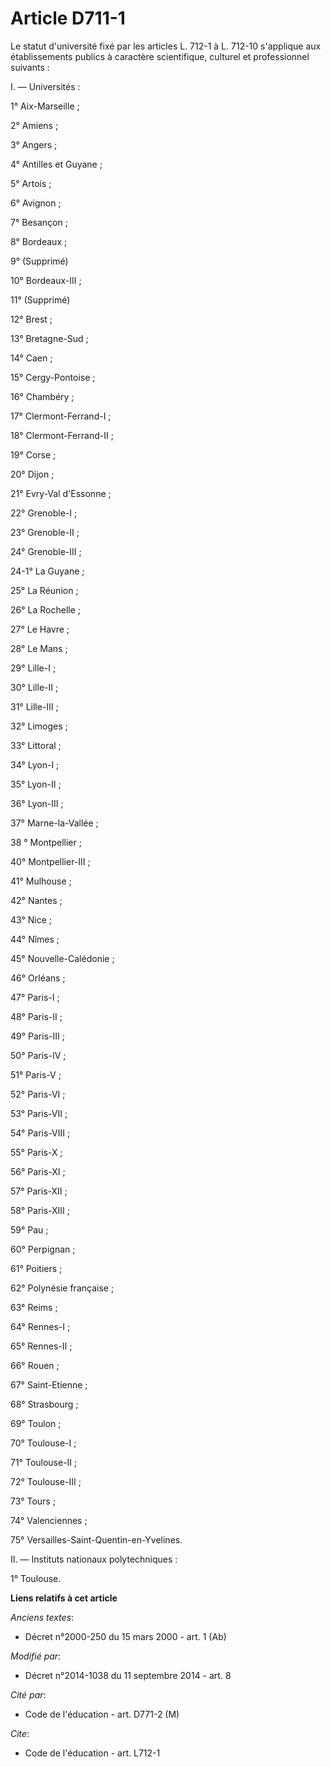 # Article D711-1

Le statut d'université fixé par les articles L. 712-1 à L. 712-10 s'applique aux établissements publics à caractère
scientifique, culturel et professionnel suivants : 

I. ― Universités : 

1° Aix-Marseille ; 

2° Amiens ; 

3° Angers ; 

4° Antilles et Guyane ; 

5° Artois ; 

6° Avignon ; 

7° Besançon ; 

8° Bordeaux ;

9° (Supprimé) 

10° Bordeaux-III ; 

11° (Supprimé) 

12° Brest ; 

13° Bretagne-Sud ; 

14° Caen ; 

15° Cergy-Pontoise ; 

16° Chambéry ; 

17° Clermont-Ferrand-I ; 

18° Clermont-Ferrand-II ; 

19° Corse ; 

20° Dijon ; 

21° Evry-Val d'Essonne ; 

22° Grenoble-I ; 

23° Grenoble-II ; 

24° Grenoble-III ;

24-1° La Guyane ;

25° La Réunion ; 

26° La Rochelle ; 

27° Le Havre ; 

28° Le Mans ; 

29° Lille-I ; 

30° Lille-II ; 

31° Lille-III ; 

32° Limoges ; 

33° Littoral ; 

34° Lyon-I ; 

35° Lyon-II ; 

36° Lyon-III ; 

37° Marne-la-Vallée ; 

38 ° Montpellier ; 

40° Montpellier-III ; 

41° Mulhouse ; 

42° Nantes ; 

43° Nice ; 

44° Nîmes ; 

45° Nouvelle-Calédonie ; 

46° Orléans ; 

47° Paris-I ; 

48° Paris-II ; 

49° Paris-III ; 

50° Paris-IV ; 

51° Paris-V ; 

52° Paris-VI ; 

53° Paris-VII ; 

54° Paris-VIII ; 

55° Paris-X ; 

56° Paris-XI ; 

57° Paris-XII ; 

58° Paris-XIII ; 

59° Pau ; 

60° Perpignan ; 

61° Poitiers ; 

62° Polynésie française ; 

63° Reims ; 

64° Rennes-I ; 

65° Rennes-II ; 

66° Rouen ; 

67° Saint-Etienne ; 

68° Strasbourg ; 

69° Toulon ; 

70° Toulouse-I ; 

71° Toulouse-II ; 

72° Toulouse-III ; 

73° Tours ; 

74° Valenciennes ; 

75° Versailles-Saint-Quentin-en-Yvelines. 

II. ― Instituts nationaux polytechniques : 

1° Toulouse.

**Liens relatifs à cet article**

_Anciens textes_:

  - Décret n°2000-250 du 15 mars 2000 - art. 1 (Ab)

_Modifié par_:

  - Décret n°2014-1038 du 11 septembre 2014 - art. 8

_Cité par_:

  - Code de l'éducation - art. D771-2 (M)

_Cite_:

  - Code de l'éducation - art. L712-1
